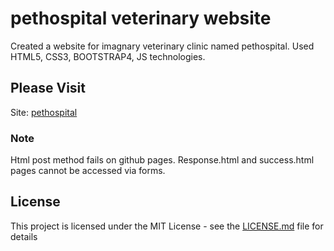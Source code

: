 # pethospital veterinary website

Created a website for imagnary veterinary clinic named pethospital.
Used HTML5, CSS3, BOOTSTRAP4, JS technologies.

## Please Visit

Site: [pethospital](https://tt-p.github.io/pethospital.github.io/gh-pages/index.html)

### Note

Html post method fails on github pages.
Response.html and success.html pages cannot be accessed via forms.

## License

This project is licensed under the MIT License - see the [LICENSE.md](LICENSE.md) file for details